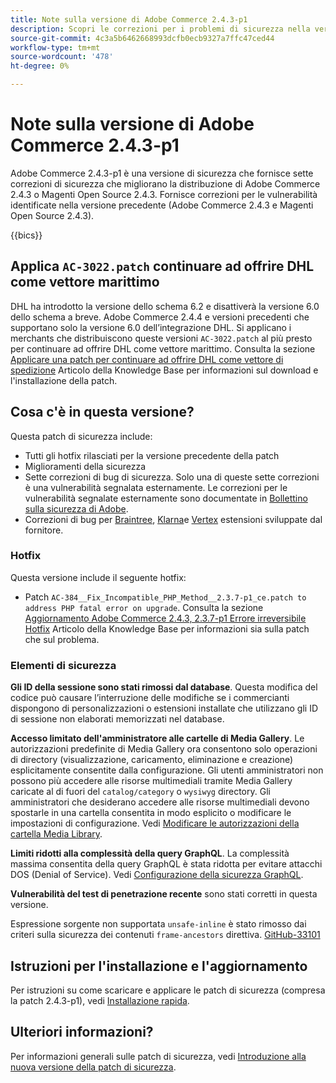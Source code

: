 ```yaml
---
title: Note sulla versione di Adobe Commerce 2.4.3-p1
description: Scopri le correzioni per i problemi di sicurezza nella versione 2.4.3-p1 di Adobe Commerce.
source-git-commit: 4c3a5b6462668993dcfb0ecb9327a7ffc47ced44
workflow-type: tm+mt
source-wordcount: '478'
ht-degree: 0%

---
```



# Note sulla versione di Adobe Commerce 2.4.3-p1

Adobe Commerce 2.4.3-p1 è una versione di sicurezza che fornisce sette correzioni di sicurezza che migliorano la distribuzione di Adobe Commerce 2.4.3 o Magenti Open Source 2.4.3. Fornisce correzioni per le vulnerabilità identificate nella versione precedente (Adobe Commerce 2.4.3 e Magenti Open Source 2.4.3).

{{bics}}

## Applica `AC-3022.patch` continuare ad offrire DHL come vettore marittimo

DHL ha introdotto la versione dello schema 6.2 e disattiverà la versione 6.0 dello schema a breve. Adobe Commerce 2.4.4 e versioni precedenti che supportano solo la versione 6.0 dell’integrazione DHL. Si applicano i merchants che distribuiscono queste versioni `AC-3022.patch` al più presto per continuare ad offrire DHL come vettore marittimo. Consulta la sezione [Applicare una patch per continuare ad offrire DHL come vettore di spedizione](https://support.magento.com/hc/en-us/articles/7707818131597-Apply-a-patch-to-continue-offering-DHL-as-shipping-carrier) Articolo della Knowledge Base per informazioni sul download e l&#39;installazione della patch.

## Cosa c&#39;è in questa versione?

Questa patch di sicurezza include:

* Tutti gli hotfix rilasciati per la versione precedente della patch
* Miglioramenti della sicurezza
* Sette correzioni di bug di sicurezza. Solo una di queste sette correzioni è una vulnerabilità segnalata esternamente. Le correzioni per le vulnerabilità segnalate esternamente sono documentate in [Bollettino sulla sicurezza di Adobe](https://helpx.adobe.com/security/products/magento/apsb21-86.html).
* Correzioni di bug per [Braintree](https://docs.magento.com/user-guide/payment/braintree.html), [Klarna](https://docs.magento.com/user-guide/payment/klarna.html#changes-in-the-latest-release)e [Vertex](https://docs.magento.com/user-guide/tax/vertex.html#changes-in-the-latest-release) estensioni sviluppate dal fornitore.

### Hotfix

Questa versione include il seguente hotfix:

* Patch `AC-384__Fix_Incompatible_PHP_Method__2.3.7-p1_ce.patch to address PHP fatal error on upgrade`. Consulta la sezione [Aggiornamento Adobe Commerce 2.4.3, 2.3.7-p1 Errore irreversibile Hotfix](https://support.magento.com/hc/en-us/articles/4408021533069-Adobe-Commerce-upgrade-2-4-3-2-3-7-p1-PHP-Fatal-error-Hotfix) Articolo della Knowledge Base per informazioni sia sulla patch che sul problema.

### Elementi di sicurezza

**Gli ID della sessione sono stati rimossi dal database**. Questa modifica del codice può causare l’interruzione delle modifiche se i commercianti dispongono di personalizzazioni o estensioni installate che utilizzano gli ID di sessione non elaborati memorizzati nel database. <!-- MC-40976-->

**Accesso limitato dell&#39;amministratore alle cartelle di Media Gallery**. Le autorizzazioni predefinite di Media Gallery ora consentono solo operazioni di directory (visualizzazione, caricamento, eliminazione e creazione) esplicitamente consentite dalla configurazione. Gli utenti amministratori non possono più accedere alle risorse multimediali tramite Media Gallery caricate al di fuori del `catalog/category` o `wysiwyg` directory. Gli amministratori che desiderano accedere alle risorse multimediali devono spostarle in una cartella consentita in modo esplicito o modificare le impostazioni di configurazione. Vedi [Modificare le autorizzazioni della cartella Media Library](https://developer.adobe.com/commerce/php/tutorials/backend/modify-image-library-permissions/). <!-- B2B-1897-->

**Limiti ridotti alla complessità della query GraphQL**. La complessità massima consentita della query GraphQL è stata ridotta per evitare attacchi DOS (Denial of Service). Vedi [Configurazione della sicurezza GraphQL](https://devdocs.magento.com/guides/v2.4/graphql/security-configuration.html). <!-- PWA-1700-->

**Vulnerabilità del test di penetrazione recente** sono stati corretti in questa versione. <!-- MC-42431-->

Espressione sorgente non supportata `unsafe-inline` è stato rimosso dai criteri sulla sicurezza dei contenuti `frame-ancestors` direttiva. [GitHub-33101](https://github.com/magento/magento2/issues/33101)<!-- MC-42632-->

## Istruzioni per l&#39;installazione e l&#39;aggiornamento

Per istruzioni su come scaricare e applicare le patch di sicurezza (compresa la patch 2.4.3-p1), vedi [Installazione rapida](../../../installation/composer.md).

## Ulteriori informazioni?

Per informazioni generali sulle patch di sicurezza, vedi [Introduzione alla nuova versione della patch di sicurezza](https://community.magento.com/t5/Magento-DevBlog/Introducing-the-New-Security-Patch-Release/ba-p/141287).

